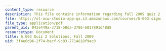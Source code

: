 ```yaml
---
content_type: resource
description: This file contains information regarding fall 2009 quiz 2 solutions.
file: https://ol-ocw-studio-app-qa.s3.amazonaws.com/courses/6-003-signals-and-systems-fall-2011/3f4e6d962f74becf9c837714818f9ac0_MIT6_003F11_F09q2_sol.pdf
file_type: application/pdf
parent_uid: 042e449a-3718-58da-3786-6017891d48d8
resourcetype: Document
title: 6.003 Quiz 2 Solutions, Fall 2009
uid: 3f4e6d96-2f74-becf-9c83-7714818f9ac0
---
```

